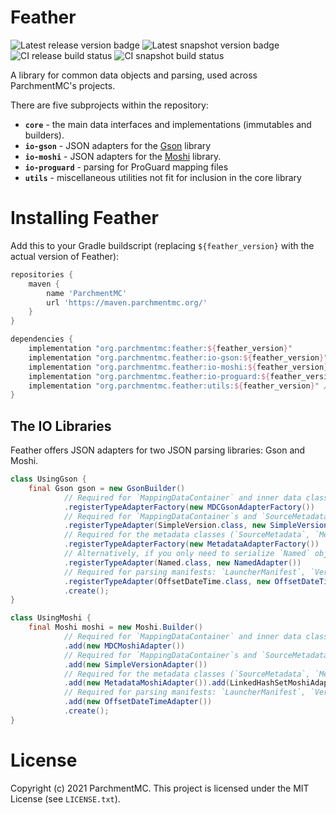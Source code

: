 Feather
=======
![Latest release version badge](https://img.shields.io/maven-metadata/v?color=forestgreen&label=release&logo=star&metadataUrl=https%3A%2F%2Fldtteam.jfrog.io%2Fartifactory%2Fparchmentmc-internal%2Forg%2Fparchmentmc%2Ffeather%2Fmaven-metadata.xml)
![Latest snapshot version badge](https://img.shields.io/maven-metadata/v?color=tomato&label=snapshot&logo=star&metadataUrl=https%3A%2F%2Fldtteam.jfrog.io%2Fartifactory%2Fparchmentmc-snapshots%2Forg%2Fparchmentmc%2Ffeather%2Fmaven-metadata.xml)
![CI release build status](https://img.shields.io/teamcity/build/s/ParchmentMC_Feather_BuildAndPublishMainBranches?label=release%20build&logo=teamcity&server=https%3A%2F%2Fbuildsystem.ldtteam.com)
![CI snapshot build status](https://img.shields.io/teamcity/build/s/ParchmentMC_Feather_BuildAndPublishSnapshotBranches?label=snapshot%20build&logo=teamcity&server=https%3A%2F%2Fbuildsystem.ldtteam.com)

A library for common data objects and parsing, used across ParchmentMC's projects.

There are five subprojects within the repository:

 - **`core`** - the main data interfaces and implementations (immutables and builders).
 - **`io-gson`** - JSON adapters for the [Gson](https://github.com/google/gson) library
 - **`io-moshi`** - JSON adapters for the [Moshi](https://github.com/square/moshi) library.
 - **`io-proguard`** - parsing for ProGuard mapping files
 - **`utils`** - miscellaneous utilities not fit for inclusion in the core library

Installing Feather
==================

Add this to your Gradle buildscript (replacing `${feather_version}` with the actual version of Feather):

```gradle
repositories {
    maven {
        name 'ParchmentMC'
        url 'https://maven.parchmentmc.org/'
    }
}

dependencies {
    implementation "org.parchmentmc:feather:${feather_version}"
    implementation "org.parchmentmc.feather:io-gson:${feather_version}" // For the Gson adapters
    implementation "org.parchmentmc.feather:io-moshi:${feather_version}" // For the Moshi adapters
    implementation "org.parchmentmc.feather:io-proguard:${feather_version}" // For the ProGuard parser
    implementation "org.parchmentmc.feather:utils:${feather_version}" // For the misc. utilities
}
```

The IO Libraries
----------------

Feather offers JSON adapters for two JSON parsing libraries: Gson and Moshi.

```java
class UsingGson {
    final Gson gson = new GsonBuilder()
            // Required for `MappingDataContainer` and inner data classes
            .registerTypeAdapterFactory(new MDCGsonAdapterFactory())
            // Required for `MappingDataContainer`s and `SourceMetadata`
            .registerTypeAdapter(SimpleVersion.class, new SimpleVersionAdapter())
            // Required for the metadata classes (`SourceMetadata`, `MethodReference`, etc.) and `Named`
            .registerTypeAdapterFactory(new MetadataAdapterFactory())
            // Alternatively, if you only need to serialize `Named` objects
            .registerTypeAdapter(Named.class, new NamedAdapter())
            // Required for parsing manifests: `LauncherManifest`, `VersionManifest`, and their inner data classes
            .registerTypeAdapter(OffsetDateTime.class, new OffsetDateTimeAdapter())
            .create();
} 

class UsingMoshi {
    final Moshi moshi = new Moshi.Builder()
            // Required for `MappingDataContainer` and inner data classes
            .add(new MDCMoshiAdapter())
            // Required for `MappingDataContainer`s and `SourceMetadata`
            .add(new SimpleVersionAdapter())
            // Required for the metadata classes (`SourceMetadata`, `MethodReference`, etc.) and `Named`
            .add(new MetadataMoshiAdapter()).add(LinkedHashSetMoshiAdapter.FACTORY)
            // Required for parsing manifests: `LauncherManifest`, `VersionManifest`, and their inner data classes
            .add(new OffsetDateTimeAdapter())
            .create();
}
```

License
=======

Copyright (c) 2021 ParchmentMC. This project is licensed under the MIT License (see `LICENSE.txt`). 
